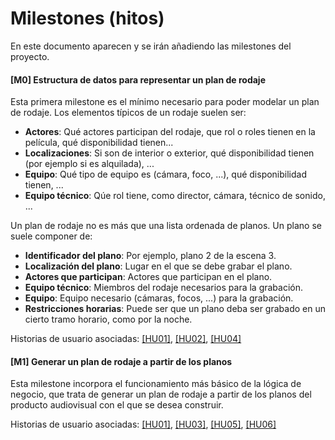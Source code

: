 # Milestones (hitos)

En este documento aparecen y se irán añadiendo las milestones del proyecto.

#### [M0] Estructura de datos para representar un plan de rodaje

Esta primera milestone es el mínimo necesario para poder modelar un plan de 
rodaje. Los elementos típicos de un rodaje suelen ser:

 - **Actores**: Qué actores participan del rodaje, que rol o roles tienen en la
   película, qué disponibilidad tienen...
 - **Localizaciones**: Si son de interior o exterior, qué disponibilidad tienen
   (por ejemplo si es alquilada), ...
 - **Equipo**: Qué tipo de equipo es (cámara, foco, ...), qué disponibilidad
   tienen, ...
 - **Equipo técnico**: Qúe rol tiene, como director, cámara, técnico de sonido,
   ...

Un plan de rodaje no es más que una lista ordenada de planos. Un plano se 
suele componer de:

 - **Identificador del plano**: Por ejemplo, plano 2 de la escena 3.
 - **Localización del plano**: Lugar en el que se debe grabar el plano.
 - **Actores que participan**: Actores que participan en el plano.
 - **Equipo técnico**: Miembros del rodaje necesarios para la grabación.
 - **Equipo**: Equipo necesario (cámaras, focos, ...) para la grabación.
 - **Restricciones horarias**: Puede ser que un plano deba ser grabado
   en un cierto tramo horario, como por la noche.

Historias de usuario asociadas: 
[[HU01]](https://github.com/diagmatrix/maybe-better-maybe-worse/issues/2),
[[HU02]](https://github.com/diagmatrix/maybe-better-maybe-worse/issues/3),
[[HU04]](https://github.com/diagmatrix/maybe-better-maybe-worse/issues/5)

#### [M1] Generar un plan de rodaje a partir de los planos

Esta milestone incorpora el funcionamiento más básico de la lógica de negocio,
que trata de generar un plan de rodaje a partir de los planos del producto
audiovisual con el que se desea construir.

Historias de usuario asociadas:
[[HU01]](https://github.com/diagmatrix/maybe-better-maybe-worse/issues/2),
[[HU03]](https://github.com/diagmatrix/maybe-better-maybe-worse/issues/4),
[[HU05]](https://github.com/diagmatrix/maybe-better-maybe-worse/issues/6),
[[HU06]](https://github.com/diagmatrix/maybe-better-maybe-worse/issues/7)